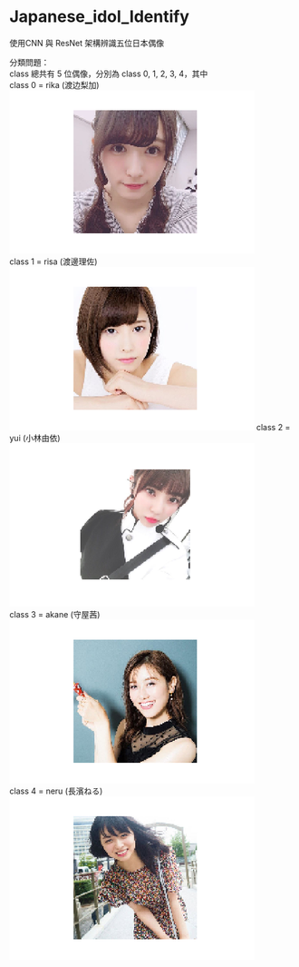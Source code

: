 # Japanese_idol_Identify
使用CNN 與 ResNet 架構辨識五位日本偶像    

分類問題：  
class 總共有 5 位偶像，分別為 class 0, 1, 2, 3, 4，其中  
class 0 = rika (渡边梨加)  
![image](https://github.com/eason01258/Japanese_idol_Identify/blob/master/png/rika.png_1.png)  
class 1 = risa (渡邊理佐)  
![image](https://github.com/eason01258/Japanese_idol_Identify/blob/master/png/risa.png_1.png) 
class 2 = yui (小林由依)  
![image](https://github.com/eason01258/Japanese_idol_Identify/blob/master/png/yui.png_1.png)  
class 3 = akane (守屋茜) 
![image](https://github.com/eason01258/Japanese_idol_Identify/blob/master/png/akane.png_1.png)  
class 4 = neru (長濱ねる)  
![image](https://github.com/eason01258/Japanese_idol_Identify/blob/master/png/neru.png_1.png)
